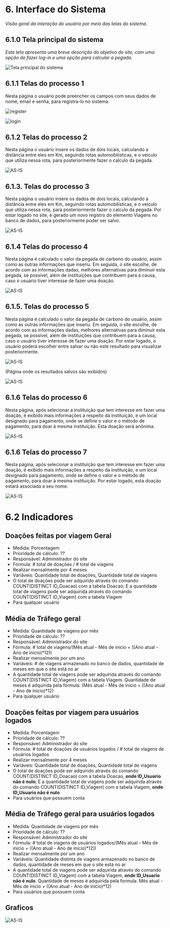 
# 6. Interface do Sistema

_Visão geral da interação do usuário por meio das telas do sistema._

## 6.1.0 Tela principal do sistema

_Esta tela apresenta uma breve descrição do objetivo do site, com uma opção de fazer log-in e uma opção para calcular a pegada._

![`Tela principal do sistema`](images/tela_home.png)


## 6.1.1 Telas do processo 1

Nesta página o usuário pode preencher os campos com seus dados de nome, email e senha, para registra-lo no sistema.

![register](./images/tela_registro.png)

![login](./images/tela_login.png)

## 6.1.2 Telas do processo 2

Nesta página o usuário insere os dados de dois locais, calculando a distância entre eles em Km, seguindo rotas automobilisticas, e o veículo que utiliza nessa rota, para posteriormente fazer o calculo da pegada.

![AS-IS](./images/tela_calculoSL.png)

## 6.1.3. Telas do processo 3

Nesta página o usuário insere os dados de dois locais, calculando a distância entre eles em Km, seguindo rotas automobilisticas, e o veículo que utiliza nessa rota, para posteriormente fazer o calculo da pegada. Por estar logado no site, é gerado um novo registro do elemento Viagens no banco de dados, para posteriormente poder ser salvo.

![AS-IS](./images/tela_calculoCL.png)

## 6.1.4 Telas do processo 4

Nesta página é calculado o valor da pegada de carbono do usuário, assim como as outras informações que inseriu. Em seguida, o site escolhe, de acordo com as informações dadas, melhores alternativas para diminuir esta pegada, se possível, além de instituições que contribuem para a causa, caso o usuário tiver interesse de fazer uma doação.

![AS-IS](./images/tela_resultadoSL.png)

## 6.1.5. Telas do processo 5

Nesta página é calculado o valor da pegada de carbono do usuário, assim como as outras informações que inseriu. Em seguida, o site escolhe, de acordo com as informações dadas, melhores alternativas para diminuir esta pegada, se possível, além de instituições que contribuem para a causa, caso o usuário tiver interesse de fazer uma doação. Por estar logado, o usuário poderá escolher entre salvar ou não este resultado para visualizar posteriormente.

![AS-IS](./images/tela_resultadoCL.png)

(Página onde os resultados salvos são exibidos)

![AS-IS](./images/tela_ressalvos.png)

## 6.1.6 Telas do processo 6

Nesta página, após selecionar a instituição que tem interesse em fazer uma doação, é exibido mais informações a respeito da instituição, e um local designado para pagamento, onde se define o valor e o método de pagamento, para doar à mesma instituição. Esta doação será anônima.

![AS-IS](./images/tela_doarSL.png)

## 6.1.6 Telas do processo 7

Nesta página, após selecionar a instituição que tem interesse em fazer uma doação, é exibido mais informações a respeito da instituição, e um local designado para pagamento, onde se define o valor e o método de pagamento, para doar à mesma instituição. Por estar logado, esta doação estará associada a seu nome.

![AS-IS](./images/tela_doar.png)

# 6.2 Indicadores

## Doações feitas por viagem Geral
- Medida: Porcentagem
- Prioridade de cálculo: ??
- Responsável: Administrador do site
- Fórmula: # total de doações / # total de viagens
- Realizar mensalmente por 4 meses
- Variáveis: Quantidade total de doações, Quantidade total de viagens
- O total de doações pode ser adquirido através do comando COUNT(DISTINCT ID_Doacao) com a tabela Doacao; E a quantidade total de viagens pode ser adquirida através do comando COUNT(DISTINCT ID_Viagem) com a tabela Viagem
- Para qualquer usuário

## Média de Tráfego geral
- Medida: Quantidade de viagens por mês
- Prioridade de cálculo: ??
- Responsável: Administrador do site
- Fórmula: # total de viagens/(Mês atual - Mês de inicio + ((Ano atual - Ano de inicio)*12))
- Realizar mensalmente por um ano
- Variáveis: # de viagens armazenado no banco de dados, quantidade de meses em que o site está no ar
- A quantidade total de viagens pode ser adquirida através do comando COUNT(DISTINCT ID_Viagem) com a tabela Viagem. Quantidade de meses é adquirida pela formula: (Mês atual - Mês de inicio + ((Ano atual - Ano de inicio)*12)
- Para qualquer usuário

## Doações feitas por viagem para usuários logados
- Medida: Porcentagem
- Prioridade de cálculo: ??
- Responsável: Administrador do site
- Fórmula: # total de doações de usuários logados / # total de viagens de usuários logados
- Realizar mensalmente por 4 meses
- Variáveis: Quantidade total de doações, Quantidade total de viagens
- O total de doações pode ser adquirido através do comando COUNT(DISTINCT ID_Doacao) com a tabela Doacao, **onde ID_Usuario não é nulo**; E a quantidade total de viagens pode ser adquirida através do comando COUNT(DISTINCT ID_Viagem) com a tabela Viagem, **onde ID_Usuario não é nulo**
- Para usuários que possuem conta

## Média de Tráfego geral para usuários logados
- Medida: Quantidade de viagens por mês
- Prioridade de cálculo: ??
- Responsável: Administrador do site
- Fórmula: # total de viagens de usuários logados/(Mês atual - Mês de inicio + ((Ano atual - Ano de inicio)*12))
- Realizar mensalmente por um ano
- Variáveis: Quantidade distinta de viagens armazenado no banco de dados, quantidade de meses em que o site está no ar
- A quantidade total de viagens pode ser adquirida através do comando COUNT(DISTINCT ID_Viagem) com a tabela Viagem, **onde ID_Usuario não é nulo**. Quantidade de meses é adquirida pela formula: Mês atual - Mês de inicio + ((Ano atual - Ano de inicio)*12)
- Para usuários que possuem conta 


## Graficos 
![AS-IS](./images/G1.png)




